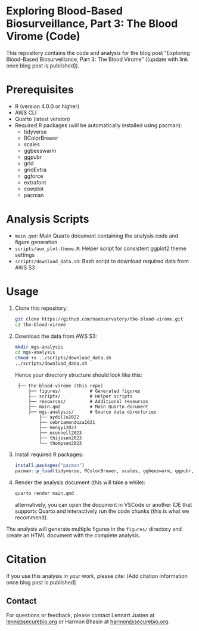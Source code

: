 # Exploring Blood-Based Biosurveillance, Part 3: The Blood Virome (Code)

This repository contains the code and analysis for the blog post "Exploring Blood-Based Biosurveillance, Part 3: The Blood Virome" ([update with link once blog post is published]).

# Prerequisites

- R (version 4.0.0 or higher)
- AWS CLI
- Quarto (latest version)
- Required R packages (will be automatically installed using pacman):
  - tidyverse
  - RColorBrewer
  - scales
  - ggbeeswarm
  - ggpubr
  - grid
  - gridExtra
  - ggforce
  - extrafont
  - cowplot
  - pacman

# Analysis Scripts

- `main.qmd`: Main Quarto document containing the analysis code and figure generation
- `scripts/aux_plot-theme.R`: Helper script for consistent ggplot2 theme settings
- `scripts/download_data.sh`: Bash script to download required data from AWS S3

# Usage

1. Clone this repository:
   ```bash
   git clone https://github.com/naobservatory/the-blood-virome.git
   cd the-blood-virome
   ```

2. Download the data from AWS S3:
   ```bash
   mkdir mgs-analysis
   cd mgs-analysis
   chmod +x ../scripts/download_data.sh
   ../scripts/download_data.sh
   ```

   Hence your directory structure should look like this:
   ```
    ├── the-blood-virome (this repo)
        ├── figures/           # Generated figures
        ├── scripts/           # Helper scripts
        ├── resources/         # Additional resources
        ├── main.qmd           # Main Quarto document
        ├── mgs-analysis/      # Source data directories
            ├── aydillo2022
            ├── cebriamendoza2021
            ├── mengyi2023
            ├── oconnell2023
            ├── thijssen2023
            └── thompson2023
    ```

3. Install required R packages:
   ```R
   install.packages("pacman")
   pacman::p_load(tidyverse, RColorBrewer, scales, ggbeeswarm, ggpubr, grid, gridExtra, ggforce, extrafont, cowplot)
   ```

4. Render the analysis document (this will take a while):
   ```bash
   quarto render main.qmd
   ```
   alternatively, you can open the document in VSCode or another IDE that supports Quarto and interactively run the code chunks (this is what we recommend).

The analysis will generate multiple figures in the `figures/` directory and create an HTML document with the complete analysis.

# Citation

If you use this analysis in your work, please cite:
[Add citation information once blog post is published]

## Contact

For questions or feedback, please contact Lennart Justen at lenni@securebio.org or Harmon Bhasin at harmon@securebio.org.
